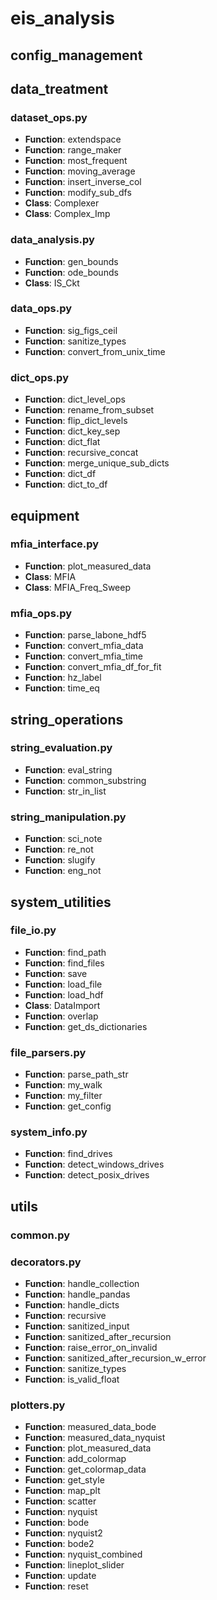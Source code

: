 # eis_analysis

## config_management

## data_treatment
### dataset_ops.py
- **Function**: extendspace
- **Function**: range_maker
- **Function**: most_frequent
- **Function**: moving_average
- **Function**: insert_inverse_col
- **Function**: modify_sub_dfs
- **Class**: Complexer
- **Class**: Complex_Imp
### data_analysis.py
- **Function**: gen_bounds
- **Function**: ode_bounds
- **Class**: IS_Ckt
### data_ops.py
- **Function**: sig_figs_ceil
- **Function**: sanitize_types
- **Function**: convert_from_unix_time
### dict_ops.py
- **Function**: dict_level_ops
- **Function**: rename_from_subset
- **Function**: flip_dict_levels
- **Function**: dict_key_sep
- **Function**: dict_flat
- **Function**: recursive_concat
- **Function**: merge_unique_sub_dicts
- **Function**: dict_df
- **Function**: dict_to_df

## equipment
### mfia_interface.py
- **Function**: plot_measured_data
- **Class**: MFIA
- **Class**: MFIA_Freq_Sweep
### mfia_ops.py
- **Function**: parse_labone_hdf5
- **Function**: convert_mfia_data
- **Function**: convert_mfia_time
- **Function**: convert_mfia_df_for_fit
- **Function**: hz_label
- **Function**: time_eq

## string_operations
### string_evaluation.py
- **Function**: eval_string
- **Function**: common_substring
- **Function**: str_in_list
### string_manipulation.py
- **Function**: sci_note
- **Function**: re_not
- **Function**: slugify
- **Function**: eng_not

## system_utilities
### file_io.py
- **Function**: find_path
- **Function**: find_files
- **Function**: save
- **Function**: load_file
- **Function**: load_hdf
- **Class**: DataImport
- **Function**: overlap
- **Function**: get_ds_dictionaries
### file_parsers.py
- **Function**: parse_path_str
- **Function**: my_walk
- **Function**: my_filter
- **Function**: get_config
### system_info.py
- **Function**: find_drives
- **Function**: detect_windows_drives
- **Function**: detect_posix_drives

## utils
### common.py
### decorators.py
- **Function**: handle_collection
- **Function**: handle_pandas
- **Function**: handle_dicts
- **Function**: recursive
- **Function**: sanitized_input
- **Function**: sanitized_after_recursion
- **Function**: raise_error_on_invalid
- **Function**: sanitized_after_recursion_w_error
- **Function**: sanitize_types
- **Function**: is_valid_float
### plotters.py
- **Function**: measured_data_bode
- **Function**: measured_data_nyquist
- **Function**: plot_measured_data
- **Function**: add_colormap
- **Function**: get_colormap_data
- **Function**: get_style
- **Function**: map_plt
- **Function**: scatter
- **Function**: nyquist
- **Function**: bode
- **Function**: nyquist2
- **Function**: bode2
- **Function**: nyquist_combined
- **Function**: lineplot_slider
- **Function**: update
- **Function**: reset
